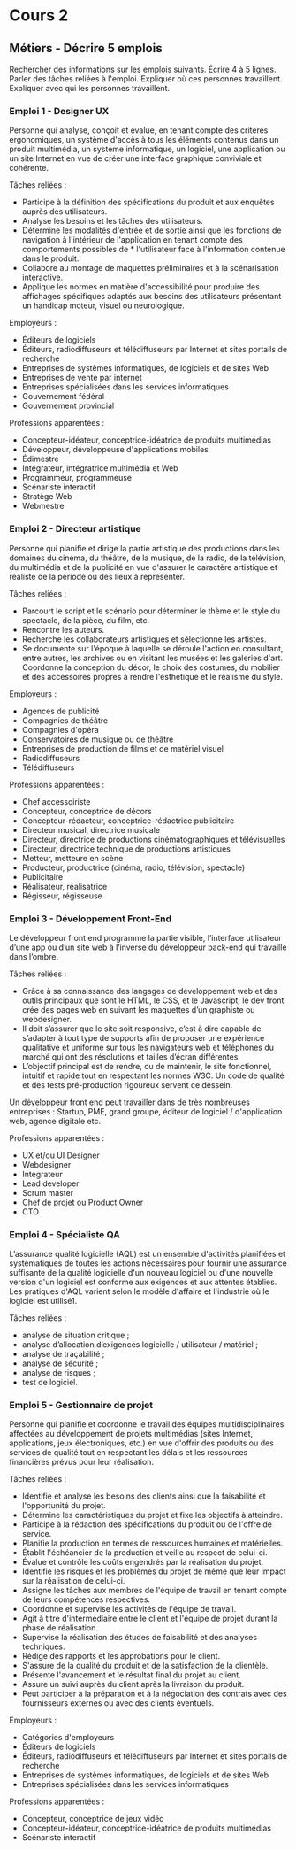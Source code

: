 # Cours 2
## Métiers - Décrire 5 emplois 
Rechercher des informations sur les emplois suivants. Écrire 4 à 5 lignes. Parler des tâches reliées à l'emploi. Expliquer où ces personnes travaillent. Expliquer avec qui les personnes travaillent. 

### Emploi 1 - Designer UX

Personne qui analyse, conçoit et évalue, en tenant compte des critères ergonomiques, un système d'accès à tous les éléments contenus dans un produit multimédia, un système informatique, un logiciel, une application ou un site Internet en vue de créer une interface graphique conviviale et cohérente.

Tâches reliées :
* Participe à la définition des spécifications du produit et aux enquêtes auprès des utilisateurs.
* Analyse les besoins et les tâches des utilisateurs.
* Détermine les modalités d'entrée et de sortie ainsi que les fonctions de navigation à l'intérieur de l'application en tenant compte des comportements possibles de * l'utilisateur face à l'information contenue dans le produit.
* Collabore au montage de maquettes préliminaires et à la scénarisation interactive.
* Applique les normes en matière d'accessibilité pour produire des affichages spécifiques adaptés aux besoins des utilisateurs présentant un handicap moteur, visuel ou neurologique.

Employeurs : 
* Éditeurs de logiciels
* Éditeurs, radiodiffuseurs et télédiffuseurs par Internet et sites portails de recherche
* Entreprises de systèmes informatiques, de logiciels et de sites Web
* Entreprises de vente par internet
* Entreprises spécialisées dans les services informatiques
* Gouvernement fédéral
* Gouvernement provincial

Professions apparentées :
* Concepteur-idéateur, conceptrice-idéatrice de produits multimédias
* Développeur, développeuse d'applications mobiles
* Édimestre
* Intégrateur, intégratrice multimédia et Web
* Programmeur, programmeuse
* Scénariste interactif
* Stratège Web
* Webmestre

### Emploi 2 - Directeur artistique

Personne qui planifie et dirige la partie artistique des productions dans les domaines du cinéma, du théâtre, de la musique, de la radio, de la télévision, du multimédia et de la publicité en vue d'assurer le caractère artistique et réaliste de la période ou des lieux à représenter.

Tâches reliées :
* Parcourt le script et le scénario pour déterminer le thème et le style du spectacle, de la pièce, du film, etc.
* Rencontre les auteurs.
* Recherche les collaborateurs artistiques et sélectionne les artistes.
* Se documente sur l'époque à laquelle se déroule l'action en consultant, entre autres, les archives ou en visitant les musées et les galeries d'art.
Coordonne la conception du décor, le choix des costumes, du mobilier et des accessoires propres à rendre l'esthétique et le réalisme du style.

Employeurs :
* Agences de publicité
* Compagnies de théâtre
* Compagnies d'opéra
* Conservatoires de musique ou de théâtre
* Entreprises de production de films et de matériel visuel
* Radiodiffuseurs
* Télédiffuseurs

Professions apparentées :
* Chef accessoiriste
* Concepteur, conceptrice de décors
* Concepteur-rédacteur, conceptrice-rédactrice publicitaire
* Directeur musical, directrice musicale
* Directeur, directrice de productions cinématographiques et télévisuelles
* Directeur, directrice technique de productions artistiques
* Metteur, metteure en scène
* Producteur, productrice (cinéma, radio, télévision, spectacle)
* Publicitaire
* Réalisateur, réalisatrice
* Régisseur, régisseuse

### Emploi 3 - Développement Front-End

Le développeur front end programme la partie visible, l’interface utilisateur d’une app ou d’un site web à l’inverse du développeur back-end qui travaille dans l’ombre.

Tâches reliées :
* Grâce à sa connaissance des langages de développement web et des outils principaux que sont le HTML, le CSS, et le Javascript, le dev front crée des pages web en suivant les maquettes d’un graphiste ou webdesigner.
* Il doit s’assurer que le site soit responsive, c’est à dire capable de s’adapter à tout type de supports afin de proposer une expérience qualitative et uniforme sur tous les navigateurs web et téléphones du marché qui ont des résolutions et tailles d’écran différentes.
* L’objectif principal est de rendre, ou de maintenir, le site fonctionnel, intuitif et rapide tout en respectant les normes W3C. Un code de qualité et des tests pré-production rigoureux servent ce dessein.

Un développeur front end peut travailler dans de très nombreuses entreprises : Startup, PME, grand groupe, éditeur de logiciel / d'application web, agence digitale etc.

Professions apparentées :
* UX et/ou UI Designer
* Webdesigner
* Intégrateur
* Lead developer
* Scrum master
* Chef de projet ou Product Owner
* CTO

### Emploi 4 - Spécialiste QA

L’assurance qualité logicielle (AQL) est un ensemble d'activités planifiées et systématiques de toutes les actions nécessaires pour fournir une assurance suffisante de la qualité logicielle d'un nouveau logiciel ou d'une nouvelle version d'un logiciel est conforme aux exigences et aux attentes établies. Les pratiques d'AQL varient selon le modèle d'affaire et l'industrie où le logiciel est utilisé1.

Tâches reliées :
* analyse de situation critique ;
* analyse d’allocation d’exigences logicielle / utilisateur / matériel ;
* analyse de traçabilité ;
* analyse de sécurité ;
* analyse de risques ;
* test de logiciel.

### Emploi 5 - Gestionnaire de projet

Personne qui planifie et coordonne le travail des équipes multidisciplinaires affectées au développement de projets multimédias (sites Internet, applications, jeux électroniques, etc.) en vue d'offrir des produits ou des services de qualité tout en respectant les délais et les ressources financières prévus pour leur réalisation.

Tâches reliées :
* Identifie et analyse les besoins des clients ainsi que la faisabilité et l'opportunité du projet.
* Détermine les caractéristiques du projet et fixe les objectifs à atteindre.
* Participe à la rédaction des spécifications du produit ou de l'offre de service.
* Planifie la production en termes de ressources humaines et matérielles.
* Établit l'échéancier de la production et veille au respect de celui-ci.
* Évalue et contrôle les coûts engendrés par la réalisation du projet.
* Identifie les risques et les problèmes du projet de même que leur impact sur la réalisation de celui-ci.
* Assigne les tâches aux membres de l'équipe de travail en tenant compte de leurs compétences respectives.
* Coordonne et supervise les activités de l'équipe de travail.
* Agit à titre d'intermédiaire entre le client et l'équipe de projet durant la phase de réalisation.
* Supervise la réalisation des études de faisabilité et des analyses techniques.
* Rédige des rapports et les approbations pour le client.
* S'assure de la qualité du produit et de la satisfaction de la clientèle.
* Présente l'avancement et le résultat final du projet au client.
* Assure un suivi auprès du client après la livraison du produit.
* Peut participer à la préparation et à la négociation des contrats avec des fournisseurs externes ou avec des clients éventuels.

Employeurs :
* Catégories d'employeurs
* Éditeurs de logiciels
* Éditeurs, radiodiffuseurs et télédiffuseurs par Internet et sites portails de recherche
* Entreprises de systèmes informatiques, de logiciels et de sites Web
* Entreprises spécialisées dans les services informatiques

Professions apparentées :
* Concepteur, conceptrice de jeux vidéo
* Concepteur-idéateur, conceptrice-idéatrice de produits multimédias
* Scénariste interactif
